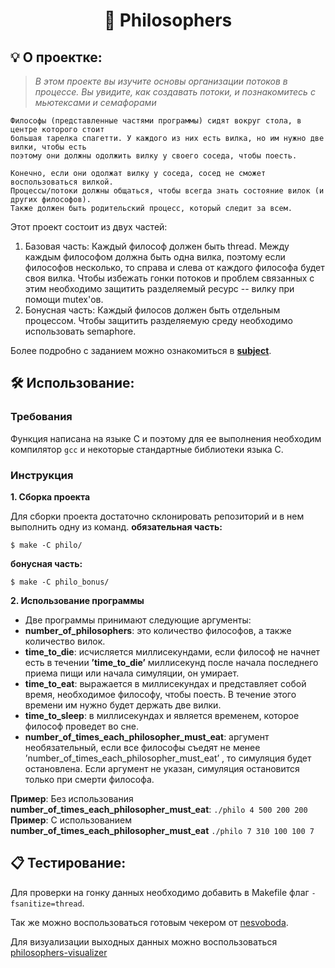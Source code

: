 
<h1 align="center">
	🍝 Philosophers
</h1>

## 💡 О проектке:

> _В этом проекте вы изучите основы организации потоков в процессе.
Вы увидите, как создавать потоки, и познакомитесь с мьютексами и семафорами_

	Философы (представленные частями программы) сидят вокруг стола, в центре которого стоит
	большая тарелка спагетти. У каждого из них есть вилка, но им нужно две вилки, чтобы есть
	поэтому они должны одолжить вилку у своего соседа, чтобы поесть.

	Конечно, если они одолжат вилку у соседа, сосед не сможет воспользоваться вилкой.
	Процессы/потоки должны общаться, чтобы всегда знать состояние вилок (и других философов).
	Также должен быть родительский процесс, который следит за всем.

Этот проект состоит из двух частей: 
	

 1. Базовая часть:
Каждый философ должен быть thread.
Между каждым философом должна быть одна вилка, поэтому если философов несколько, то справа и слева от каждого философа будет своя вилка.
Чтобы избежать гонки потоков и проблем связанных с этим необходимо защитить разделяемый ресурс -- вилку при помощи mutex'ов.
2. Бонусная часть:
Каждый филосов должен быть отдельным процессом.
Чтобы защитить разделяемую среду необходимо использовать semaphore.

Более подробно с заданием можно ознакомиться в  [**subject**](https://github.com/AYglazk0v/philos/blob/main/en.subject.pdf).



## 🛠️ Использование:

### Требования

Функция написана на языке C и поэтому для ее выполнения необходим компилятор `gcc` и некоторые стандартные библиотеки языка С.

### Инструкция

**1. Сборка проекта**

Для сборки проекта достаточно склонировать репозиторий и в нем выполнить одну из команд.
**обязательная часть:**
```shell
$ make -C philo/
```
**бонусная часть:**
```shell
$ make -C philo_bonus/ 
```
**2. Использование программы**

-  Две программы принимают следующие аргументы:
  - **number_of_philosophers**: это количество философов, а также количество вилок.
  - **time_to_die**: исчисляется миллисекундами, если философ не начнет есть в течении **’time_to_die’** миллисекунд после начала последнего приема пищи или начала симуляции, он умирает.
  - **time_to_eat**:  выражается в миллисекундах и представляет собой время, необходимое философу, чтобы поесть. В течение этого времени им нужно будет держать две вилки.
  - **time_to_sleep**: в миллисекундах и является временем, которое философ проведет во сне.
  - **number_of_times_each_philosopher_must_eat**: аргумент необязательный, если все философы съедят не менее ’number_of_times_each_philosopher_must_eat’ , то симуляция будет остановлена. Если аргумент не указан, симуляция остановится только при смерти философа.

**Пример**: Без использования **number_of_times_each_philosopher_must_eat**:
 `./philo 4 500 200 200`</br>
**Пример**: С использованием **number_of_times_each_philosopher_must_eat** 
`./philo 7 310 100 100 7`

 ## 📋 Тестирование:

Для проверки на гонку данных необходимо добавить в Makefile флаг `-fsanitize=thread`.

Так же можно воспользоваться готовым чекером от [nesvoboda](https://github.com/nesvoboda/socrates).

Для визуализации выходных данных можно воспользоваться [philosophers-visualizer](https://nafuka11.github.io/philosophers-visualizer/)


